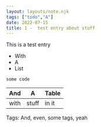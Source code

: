 ```yaml
---
layout: layouts/note.njk
tags: ["todo","A"]
date: 2022-07-15
title: 1 -  test entry about stuff
---
```



This is a test entry

- With
- A
- List

```
some code
```

| And |  A  | Table |
|-----|-----|-------|
|with | stuff | in it|

Tags: And, even, some tags, yeah